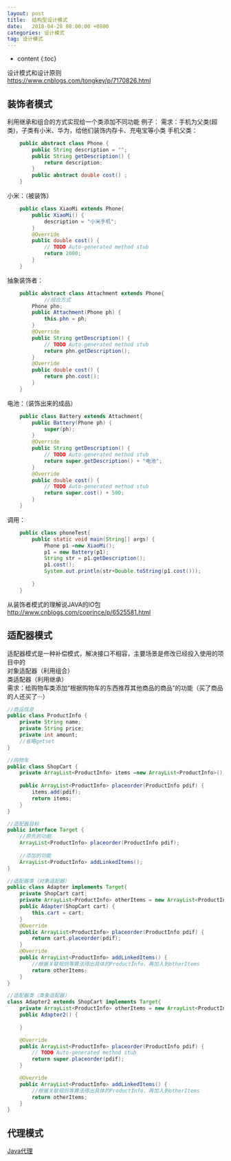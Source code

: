 ```yaml
---
layout: post
title:  结构型设计模式
date:   2018-04-28 08:00:00 +0800
categories: 设计模式
tag: 设计模式
---
```


* content
{:toc}


设计模式和设计原则   
https://www.cnblogs.com/tongkey/p/7170826.html   
## 装饰者模式
利用继承和组合的方式实现给一个类添加不同功能
例子：
需求：手机为父类(超类)，子类有小米、华为，给他们装饰内存卡、充电宝等小类
手机父类：
```java
    public abstract class Phone {  
        public String description = "";  
        public String getDescription() {  
            return description;  
        }  
        public abstract double cost() ;  
    }  
```
小米：（被装饰）
```java
    public class XiaoMi extends Phone{  
        public XiaoMi() {  
            description = "小米手机";  
        }  
        @Override  
        public double cost() {  
            // TODO Auto-generated method stub  
            return 2000;  
        }  
    }  
```
抽象装饰者：
```java
    public abstract class Attachment extends Phone{  
            //组合方式  
        Phone phn;  
        public Attachment(Phone ph) {  
            this.phn = ph;  
        }  
        @Override  
        public String getDescription() {  
            // TODO Auto-generated method stub  
            return phn.getDescription();  
        }  
        @Override  
        public double cost() {  
            return phn.cost();  
        }  
    }  
```
电池：（装饰出来的成品）
```java
    public class Battery extends Attachment{  
        public Battery(Phone ph) {  
            super(ph);  
        }  
        @Override  
        public String getDescription() {  
            // TODO Auto-generated method stub  
            return super.getDescription() + "电池";  
        }  
        @Override  
        public double cost() {  
            // TODO Auto-generated method stub  
            return super.cost() + 50D;  
        }  
    }  
```
调用：
```java
    public class phoneTest{  
        public static void main(String[] args) {  
            Phone p1 =new XiaoMi();  
            p1 = new Battery(p1);  
            String str = p1.getDescription();  
            p1.cost();  
            System.out.println(str+Double.toString(p1.cost()));  
      
        }  
    }  
```
从装饰者模式的理解说JAVA的IO包
http://www.cnblogs.com/coprince/p/6525581.html

## 适配器模式  
适配器模式是一种补偿模式，解决接口不相容，主要场景是修改已经投入使用的项目中的  
对象适配器（利用组合）  
类适配器（利用继承）  
需求：给购物车类添加“根据购物车的东西推荐其他商品的商品”的功能（买了商品的人还买了···）  
```java
//商品信息
public class ProductInfo {
	private String name;
	private String price;
	private int amount;
	//省略getset
}
```

```java
//购物车
public class ShopCart {
	private ArrayList<ProductInfo> items =new ArrayList<ProductInfo>();
	
	public ArrayList<ProductInfo> placeorder(ProductInfo pdif) {
		items.add(pdif);
		return items;
	}
}
```

```java
//适配器目标
public interface Target {
	//原先的功能
	ArrayList<ProductInfo> placeorder(ProductInfo pdif);
	
	//添加的功能
	ArrayList<ProductInfo> addLinkedItems();
}
```

```java
//适配器类（对象适配器）
public class Adapter implements Target{
	private ShopCart cart;
	private ArrayList<ProductInfo> otherItems = new ArrayList<ProductInfo>();
	public Adapter(ShopCart cart) {
		this.cart = cart;
	}
	@Override
	public ArrayList<ProductInfo> placeorder(ProductInfo pdif) {
		return cart.placeorder(pdif);
	}
	@Override
	public ArrayList<ProductInfo> addLinkedItems() {
		//根据关联规则等算法得出具体的ProductInfo，再加入到otherItems
		return otherItems;
	}
}
```

```java
//适配器类（类象适配器）
class Adapter2 extends ShopCart implements Target{
	private ArrayList<ProductInfo> otherItems = new ArrayList<ProductInfo>();
	public Adapter2() {
		
	}

	@Override
	public ArrayList<ProductInfo> placeorder(ProductInfo pdif) {
		// TODO Auto-generated method stub
		return super.placeorder(pdif);
	}

	@Override
	public ArrayList<ProductInfo> addLinkedItems() {
		//根据关联规则等算法得出具体的ProductInfo，再加入到otherItems
		return otherItems;
	}
}
```


##  代理模式

[Java代理](/2019/08/04/Java代理/)
